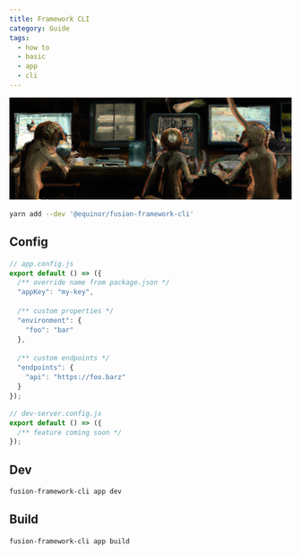 ```yaml
---
title: Framework CLI
category: Guide
tags:
  - how to
  - basic
  - app
  - cli
---
```


![CLI](./cli.png)

<ModuleBadge module="cli" />

```sh
yarn add --dev '@equinor/fusion-framework-cli'
```

## Config

```js
// app.config.js
export default () => ({
  /** override name from package.json */
  "appKey": "my-key",

  /** custom properties */
  "environment": {
    "foo": "bar"
  },

  /** custom endpoints */
  "endpoints": {
    "api": "https://foo.barz"
  }
});
```

```js
// dev-server.config.js
export default () => ({
  /** feature coming soon */
});
```


## Dev

```sh
fusion-framework-cli app dev
```

## Build
```sh
fusion-framework-cli app build
```